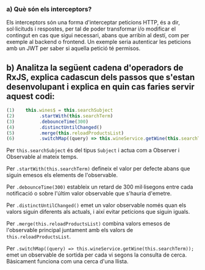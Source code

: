 ### a) Què són els interceptors?

Els interceptors són una forma d'interceptar peticions HTTP, és a dir, sol·licituds i respostes, per tal de poder transformar i/o modificar el contingut en cas que sigui necessari, abans que arribin al destí, com per exemple al backend o frontend. Un exemple seria autenticar les peticions amb un JWT per saber si aquella petició té permisos.

## b) Analitza la següent cadena d'operadors de RxJS, explica cadascun dels passos que s'estan desenvolupant i explica en quin cas faries servir aquest codi:

```typescript
(1)    this.wines$ = this.searchSubject
(2)         .startWith(this.searchTerm)
(3)         .debounceTime(300)
(4)         .distinctUntilChanged()
(5)         .merge(this.reloadProductsList)
(6)         .switchMap((query) => this.wineService.getWine(this.searchTerm));
```
Per `this.searchSubject` és del tipus `Subject` i actua com a Observer i Observable al mateix temps.

Per `.startWith(this.searchTerm)` defineix el valor per defecte abans que siguin emesos els elements de l'observable.

Per `.debounceTime(300)` estableix un retard de 300 mil·lisegons entre cada notificació o sobre l'últim valor observable que s'hauria d'emetre.

Per `.distinctUntilChanged()` emet un valor observable només quan els valors siguin diferents als actuals, i així evitar peticions que siguin iguals.

Per `.merge(this.reloadProductsList)` combina valors emesos de l'observable principal juntament amb els valors de `this.reloadProductsList`.

Per `.switchMap((query) => this.wineService.getWine(this.searchTerm));` emet un observable de sortida per cada vi segons la consulta de cerca. Bàsicament funciona com una cerca d'una llista.




